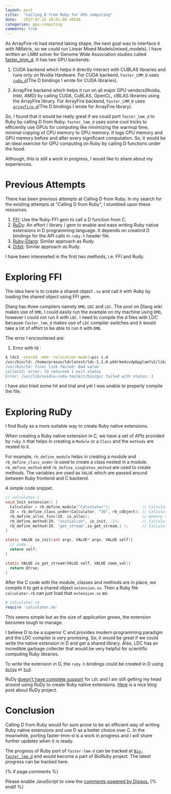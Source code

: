 ```yaml
---
layout: post
title:  "Calling D from Ruby for GPU computing"
date:   2017-07-25 10:01:00 +0530
categories: gpu-computing
comments: true
---
```


As ArrayFire-rb had started taking shape, the next goal was to interface it with NMatrix, so we could
run Linear Mixed Models(mixed_models). I have written an LMM solver for Genome Wide Association studies
called [faster_lmm_d](https://github.com/prasunanand/faster_lmm_d). It has two GPU backends:
1. CUDA backend which helps it directly interact with CUBLAS libraries and runs only on Nvidia Hardware.
For CUDA backend, `Faster_LMM_D` uses [`cuda_d`](https://github.com/prasunanand/cuda_d)(The D bindings I wrote for CUDA libraries).

2. ArrayFire backend which helps it run on all major GPU vendors(Nvidia, Intel, AMD) by calling CUDA, CuBLAS,
OpenCL, clBLAS libraries using the ArrayFire library. For ArrayFire backend, `Faster_LMM_D` uses
[`arrayfire-d`](https://github.com/arrayfire/arrayfire-d)(The D bindings I wrote for ArrayFire library).

So, I found that it would be really great if we could port `faster_lmm_d` to Ruby by calling D from Ruby. `faster_lmm_d`
uses some cool tricks to efficiently use GPUs for computing like minimizing the warmup time, minimal copying
of CPU memory to GPU memory. It logs CPU memory and GPU memory before and after every significant computation.
So, it would be an ideal exercise for GPU computing on Ruby by calling D functions under the hood.

Although, this is still a work in progress, I would like to share about my experiences.

# Previous Attempts

There has been previous attempts at Calling D from Ruby. In my search for the existing attempts at
"Calling D from Ruby", I stumbled upon these resources.

1. [FFI](https://wiki.dlang.org/Call_D_from_Ruby_using_FFI): Use the Ruby-FFI gem to call a D function from C.
2. [RuDy](https://github.com/tomash/rudy): An effort / library / gem to enable
and ease writing Ruby native extensions in D programming language. It depends on creatind D bindings for the API calls in `ruby.h` header
file.
3. [Ruby-Dlang](https://github.com/llaine/ruby-dlang): Similar approach as Rudy.
4. [Orbit](https://github.com/jacob-carlborg/orbit): Similar approach as Rudy.

I have been intereseted in the first two methods, i.e. FFI and Rudy.

# Exploring FFI

The idea here is to create a shared object `.so` and call it with Ruby by loading the shared object using FFI gem.

Dlang has three compilers namely `DMD`, `GDC` and `LDC`. The post on Dlang wiki makes use of `DMD`, I could easily
run the example on my machine using `DMD`, however I could not run it with `LDC`. I need to compile the d files
with LDC because `faster_lmm_d` makes use of `LDC` compiler switches and it would take a lot of effort to be able to
run it with `DMD`.


The error I encountered are:

1. Error with ld :
```bash
$ ldc2 -shared -m64 -relocation-model=pic i.d
/usr/bin/ld: /home/prasun/ldclatest/ldc-1.1.0-pk9rkm4zvdp6pglam7s2/lib/libdruntime-ldc.a(errno.c.o): relocation R_X86_64_PC32 against undefined symbol `__errno_location@@GLIBC_2.2.5' can not be used when making a shared object; recompile with -fPIC
/usr/bin/ld: final link failed: Bad value
collect2: error: ld returned 1 exit status
Error: /usr/lib/nvidia-cuda-toolkit/bin/gcc failed with status: 1
```
I have also tried some hit and trial and yet I was unable to properly compile the file.


# Exploring RuDy

I find Rudy as a more suitable way to create Ruby native extensions.

When creating a Ruby native extension in C, we have a set of APIs provided by `ruby.h` that helps in creating a
`Module` or a `Class` and the `methods` are nested to it.

For example, `rb_define_module` helps in creating a module and `rb_define_class_under` is used to create a class
nested in a module. `rb_define_method` and `rb_define_singleton_method` are used to create methods. The variables
are used as `VALUE` which are passed around between Ruby frontend and C backend.

A simple code snippet.

```c
// calculater.c
void Init_extension() {
  Calculator = rb_define_module("Calculator");              // Calculator module
  IO = rb_define_class_under(Calculator, "IO", rb_cObject); // Calculator::IO class
  rb_define_alloc_func(IO, io_alloc);                       // memory allocator for C structs
  rb_define_method(IO, "initialize", io_init, -1);          // Calculator::IO#new constructor
  rb_define_method(IO, "get_stream",io_get_stream,1 );      // Calculator::IO#get_stream method
}

static VALUE io_init(int argc, VALUE* argv, VALUE self){
  // code...
  return self;
}

static VALUE io_get_stream(VALUE self, VALUE some_val){
  return Qtrue;
}

```

After the C code with the module, classes and methods are in place, we compile it to get a shared object `extension.so`. Then a Ruby
file `calculater.rb` can just load that `extension.so` as:

```ruby
# calculater.rb
require 'calculater.so'

```

This seems simple but as the size of application grows, the extension becomes tough to manage.


I believe D to be a superior C and provides modern programming paradigm and the LDC compiler is very promising. So, it would be great if we could write the
native extension in D and get a shared library. Also, LDC has an incredible garbage collecter that would be very helpful for scientific computing Ruby libraries.

To write the extension in D, the `ruby.h` bindings could be created in D using [`dstep`](http://www.dsource.org/projects/dstep) or [`bcd`](http://www.dsource.org/projects/bcd).

RuDy [doesn't have complete support](https://github.com/tomash/rudy#limitations-and-areas-for-development)
for `LDC` and I am still getting my head around using RuDy to create Ruby native extensions. [Here](http://tomash.wrug.eu/blog/2009/03/03/rudy-ruby-native-extensions-in-d-programming-language/) is a nice blog post about RuDy project.

# Conclusion

Calling D from Ruby would for sure prove to be an efficient way of writing Ruby native extensions and use D as a
better choice over C. In the meanwhile, porting faster-lmm-d is a work in progress and I will share further updates
when it is ready.

The progress of Ruby port of `faster-lmm-d` can be tracked at [`Bio-faster_lmm_d`](https://github.com/prasunanand/bio-faster_lmm_d)
and would become a part of BioRuby project. The latest progress can be tracked here.

{% if page.comments %}
<div id="disqus_thread"></div>
<script>
/**
* RECOMMENDED CONFIGURATION VARIABLES: EDIT AND UNCOMMENT THE SECTION BELOW TO INSERT DYNAMIC VALUES FROM YOUR PLATFORM OR CMS.
* LEARN WHY DEFINING THESE VARIABLES IS IMPORTANT: https://disqus.com/admin/universalcode/#configuration-variables
*/
/*
var disqus_config = function () {
this.page.url = PAGE_URL; // Replace PAGE_URL with your page's canonical URL variable
this.page.identifier = PAGE_IDENTIFIER; // Replace PAGE_IDENTIFIER with your page's unique identifier variable
};
*/
(function() { // DON'T EDIT BELOW THIS LINE
var d = document, s = d.createElement('script');

s.src = '//prasunanandblog.disqus.com/embed.js';

s.setAttribute('data-timestamp', +new Date());
(d.head || d.body).appendChild(s);
})();
</script>
<noscript>Please enable JavaScript to view the <a href="https://disqus.com/?ref_noscript" rel="nofollow">comments powered by Disqus.</a></noscript>
{% endif %}
